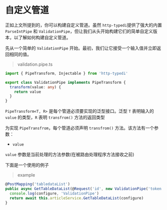 # 自定义管道

正如上文所提到的，你可以构建自定义管道。虽然 `http-typedi`提供了强大的内置 `ParseIntPipe` 和 `ValidationPipe`，但让我们从头开始构建它们的简单自定义版本，以了解如何构建自定义管道。

先从一个简单的 `ValidationPipe` 开始。最初，我们让它接受一个输入值并立即返回相同的值。

> validation.pipe.ts

```ts
import { PipeTransform, Injectable } from 'http-typedi'

export class ValidationPipe implements PipeTransform {
  transform(value: any) {
    return value
  }
}
```

`PipeTransform<T, R>` 是每个管道必须要实现的泛型接口。泛型 `T` 表明输入的 `value` 的类型，`R` 表明 `transfrom()` 方法的返回类型

为实现 `PipeTransfrom`，每个管道必须声明 `transfrom()` 方法。该方法有一个参数：

- `value`

`value` 参数是当前处理的方法参数(在被路由处理程序方法接收之前)

下面是一个使用的例子

> example

```ts
@PostMapping('tabledataList')
public async GetTableDataList(@Request('id', new ValidationPipe('token')) configure: TableDataDto) {
  console.log(configure, 'ValidationPipe')
  return await this.articleService.GetTableDataList(configure)
}
```
